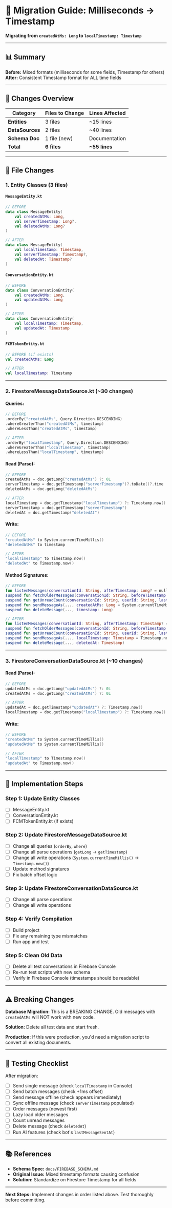 # 🔄 Migration Guide: Milliseconds → Timestamp

**Migrating from `createdAtMs: Long` to `localTimestamp: Timestamp`**

---

## 📊 Summary

**Before:** Mixed formats (milliseconds for some fields, Timestamp for others)  
**After:** Consistent Timestamp format for ALL time fields

---

## 🎯 Changes Overview

| Category | Files to Change | Lines Affected |
|----------|----------------|----------------|
| **Entities** | 3 files | ~15 lines |
| **DataSources** | 2 files | ~40 lines |
| **Schema Doc** | 1 file (new) | Documentation |
| **Total** | **6 files** | **~55 lines** |

---

## 📝 File Changes

### 1. **Entity Classes** (3 files)

#### `MessageEntity.kt`
```kotlin
// BEFORE
data class MessageEntity(
    val createdAtMs: Long,
    val serverTimestamp: Long?,
    val deletedAtMs: Long?
)

// AFTER
data class MessageEntity(
    val localTimestamp: Timestamp,
    val serverTimestamp: Timestamp?,
    val deletedAt: Timestamp?
)
```

#### `ConversationEntity.kt`
```kotlin
// BEFORE
data class ConversationEntity(
    val createdAtMs: Long,
    val updatedAtMs: Long
)

// AFTER
data class ConversationEntity(
    val localTimestamp: Timestamp,
    val updatedAt: Timestamp
)
```

#### `FCMTokenEntity.kt`
```kotlin
// BEFORE (if exists)
val createdAtMs: Long

// AFTER
val localTimestamp: Timestamp
```

---

### 2. **FirestoreMessageDataSource.kt** (~30 changes)

#### Queries:
```kotlin
// BEFORE
.orderBy("createdAtMs", Query.Direction.DESCENDING)
.whereGreaterThan("createdAtMs", timestamp)
.whereLessThan("createdAtMs", timestamp)

// AFTER
.orderBy("localTimestamp", Query.Direction.DESCENDING)
.whereGreaterThan("localTimestamp", timestamp)
.whereLessThan("localTimestamp", timestamp)
```

#### Read (Parse):
```kotlin
// BEFORE
createdAtMs = doc.getLong("createdAtMs") ?: 0L
serverTimestamp = doc.getTimestamp("serverTimestamp")?.toDate()?.time
deletedAtMs = doc.getLong("deletedAtMs")

// AFTER
localTimestamp = doc.getTimestamp("localTimestamp") ?: Timestamp.now()
serverTimestamp = doc.getTimestamp("serverTimestamp")
deletedAt = doc.getTimestamp("deletedAt")
```

#### Write:
```kotlin
// BEFORE
"createdAtMs" to System.currentTimeMillis()
"deletedAtMs" to timestamp

// AFTER
"localTimestamp" to Timestamp.now()
"deletedAt" to Timestamp.now()
```

#### Method Signatures:
```kotlin
// BEFORE
fun listenMessages(conversationId: String, afterTimestamp: Long? = null)
suspend fun fetchOlderMessages(conversationId: String, beforeTimestamp: Long, limit: Int = 200)
suspend fun getUnreadCount(conversationId: String, userId: String, lastSeenAtMs: Long)
suspend fun sendMessageAs(..., createdAtMs: Long = System.currentTimeMillis())
suspend fun deleteMessage(..., timestamp: Long)

// AFTER
fun listenMessages(conversationId: String, afterTimestamp: Timestamp? = null)
suspend fun fetchOlderMessages(conversationId: String, beforeTimestamp: Timestamp, limit: Int = 200)
suspend fun getUnreadCount(conversationId: String, userId: String, lastSeenAt: Timestamp)
suspend fun sendMessageAs(..., localTimestamp: Timestamp = Timestamp.now())
suspend fun deleteMessage(..., deletedAt: Timestamp)
```

---

### 3. **FirestoreConversationDataSource.kt** (~10 changes)

#### Read (Parse):
```kotlin
// BEFORE
updatedAtMs = doc.getLong("updatedAtMs") ?: 0L
createdAtMs = doc.getLong("createdAtMs") ?: 0L

// AFTER
updatedAt = doc.getTimestamp("updatedAt") ?: Timestamp.now()
localTimestamp = doc.getTimestamp("localTimestamp") ?: Timestamp.now()
```

#### Write:
```kotlin
// BEFORE
"createdAtMs" to System.currentTimeMillis()
"updatedAtMs" to System.currentTimeMillis()

// AFTER
"localTimestamp" to Timestamp.now()
"updatedAt" to Timestamp.now()
```

---

## 🚀 Implementation Steps

### Step 1: Update Entity Classes
- [ ] MessageEntity.kt
- [ ] ConversationEntity.kt
- [ ] FCMTokenEntity.kt (if exists)

### Step 2: Update FirestoreMessageDataSource.kt
- [ ] Change all queries (`orderBy`, `where`)
- [ ] Change all parse operations (`getLong` → `getTimestamp`)
- [ ] Change all write operations (`System.currentTimeMillis()` → `Timestamp.now()`)
- [ ] Update method signatures
- [ ] Fix batch offset logic

### Step 3: Update FirestoreConversationDataSource.kt
- [ ] Change all parse operations
- [ ] Change all write operations

### Step 4: Verify Compilation
- [ ] Build project
- [ ] Fix any remaining type mismatches
- [ ] Run app and test

### Step 5: Clean Old Data
- [ ] Delete all test conversations in Firebase Console
- [ ] Re-run test scripts with new schema
- [ ] Verify in Firebase Console (timestamps should be readable)

---

## ⚠️ Breaking Changes

**Database Migration:** This is a BREAKING CHANGE. Old messages with `createdAtMs` will NOT work with new code.

**Solution:** Delete all test data and start fresh.

**Production:** If this were production, you'd need a migration script to convert all existing documents.

---

## 🧪 Testing Checklist

After migration:

- [ ] Send single message (check `localTimestamp` in Console)
- [ ] Send batch messages (check +1ms offset)
- [ ] Send message offline (check appears immediately)
- [ ] Sync offline message (check `serverTimestamp` populated)
- [ ] Order messages (newest first)
- [ ] Lazy load older messages
- [ ] Count unread messages
- [ ] Delete message (check `deletedAt`)
- [ ] Run AI features (check bot's `lastMessageSentAt`)

---

## 📚 References

- **Schema Spec:** `docs/FIREBASE_SCHEMA.md`
- **Original Issue:** Mixed timestamp formats causing confusion
- **Solution:** Standardize on Firestore Timestamp for all fields

---

**Next Steps:** Implement changes in order listed above. Test thoroughly before committing.

